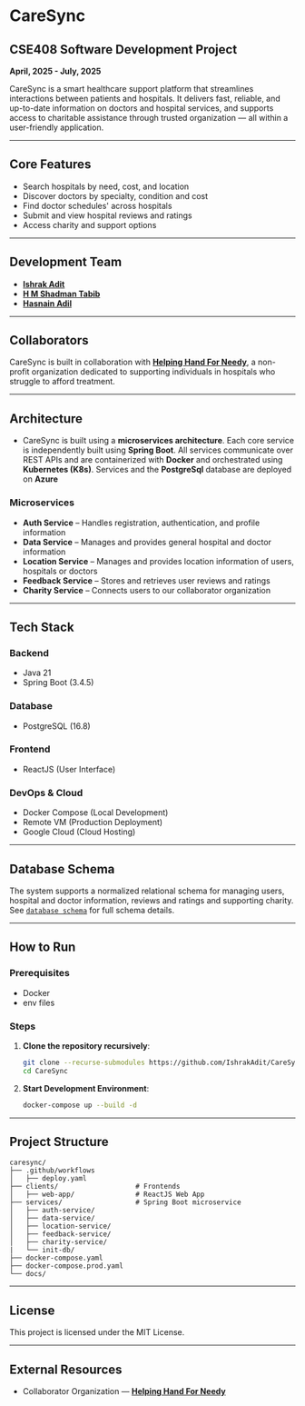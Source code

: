 # CareSync

## CSE408 Software Development Project

**April, 2025 - July, 2025**

CareSync is a smart healthcare support platform that streamlines interactions between patients and hospitals. It delivers fast, reliable, and up-to-date information on doctors and hospital services, and supports access to charitable assistance through trusted organization — all within a user-friendly application.

---

## Core Features

- Search hospitals by need, cost, and location
- Discover doctors by specialty, condition and cost
- Find doctor schedules' across hospitals
- Submit and view hospital reviews and ratings
- Access charity and support options

---

## Development Team

- [**Ishrak Adit**](https://github.com/Ishrak-Adit07)
- [**H M Shadman Tabib**](https://github.com/shadmantabib)
- [**Hasnain Adil**](https://github.com/hasnainadil)

---

## Collaborators

CareSync is built in collaboration with [**Helping Hand For Needy**](https://hhfn.org.bd), a non-profit organization dedicated to supporting individuals in hospitals who struggle to afford treatment.

---

## Architecture

- CareSync is built using a **microservices architecture**. Each core service is independently built using **Spring Boot**. All services communicate over REST APIs and are containerized with **Docker** and orchestrated using **Kubernetes (K8s)**. Services and the **PostgreSql** database are deployed on **Azure**

### Microservices

- **Auth Service** – Handles registration, authentication, and profile information
- **Data Service** – Manages and provides general hospital and doctor information
- **Location Service** – Manages and provides location information of users, hospitals or doctors
- **Feedback Service** – Stores and retrieves user reviews and ratings
- **Charity Service** – Connects users to our collaborator organization

---

## Tech Stack

### Backend

- Java 21
- Spring Boot (3.4.5)

### Database

- PostgreSQL (16.8)

### Frontend

- ReactJS (User Interface)

### DevOps & Cloud

- Docker Compose (Local Development)
- Remote VM (Production Deployment)
- Google Cloud (Cloud Hosting)

---

## Database Schema

The system supports a normalized relational schema for managing users, hospital and doctor information, reviews and ratings and supporting charity. See [`database schema`](./docs/database_docs/db_schema/db_schema.md) for full schema details.

---

## How to Run

### Prerequisites

- Docker
- env files

### Steps

1. **Clone the repository recursively**:

   ```bash
   git clone --recurse-submodules https://github.com/IshrakAdit/CareSync.git
   cd CareSync
   ```

2. **Start Development Environment**:

   ```bash
   docker-compose up --build -d
   ```

---

## Project Structure

```
caresync/
├── .github/workflows
│   ├── deploy.yaml       
├── clients/                   # Frontends
│   ├── web-app/               # ReactJS Web App
├── services/                  # Spring Boot microservice
│   ├── auth-service/
│   ├── data-service/
│   ├── location-service/
│   ├── feedback-service/
│   ├── charity-service/
|   └── init-db/
├── docker-compose.yaml
├── docker-compose.prod.yaml
└── docs/
```

---

## License

This project is licensed under the MIT License.

---

## External Resources

- Collaborator Organization — [**Helping Hand For Needy**](https://hhfn.org.bd)
